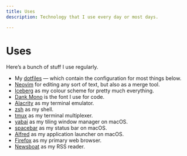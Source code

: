 ```yaml
---
title: Uses
description: Technology that I use every day or most days.

---
```

# Uses

Here’s a bunch of stuff I use regularly.

* My [dotfiles](https://github.com/knowler/dotfiles) — which contain the configuration for most things below.
* [Neovim](https://neovim.io/) for editing any sort of text, but also as a merge tool.
* [Iceberg](https://cocopon.github.io/iceberg.vim/) as my colour scheme for pretty much everything.
* [Dank Mono](https://gumroad.com/l/dank-mono) is the font I use for code.
* [Alacrity](https://github.com/alacritty/alacritty) as my terminal emulator.
* [zsh](https://www.zsh.org/) as my shell.
* [tmux](https://github.com/tmux/tmux) as my terminal multiplexer.
* [yabai](https://github.com/koekeishiya/yabai) as my tiling window manager on macOS.
* [spacebar](https://github.com/cmacrae/spacebar) as my status bar on macOS.
* [Alfred](https://www.alfredapp.com/) as my application launcher on macOS.
* [Firefox](https://www.mozilla.org/firefox/) as my primary web browser.
* [Newsboat](https://newsboat.org) as my RSS reader.